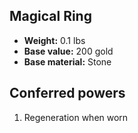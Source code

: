 ## Magical Ring
- **Weight:** 0.1 lbs
- **Base value:** 200 gold
- **Base material:** Stone
## Conferred powers
1. Regeneration when worn

